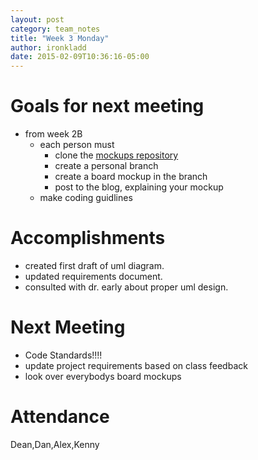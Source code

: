 ```yaml
---
layout: post
category: team_notes
title: "Week 3 Monday"
author: ironkladd
date: 2015-02-09T10:36:16-05:00
---
```


# Goals for next meeting
- from week 2B
  - each person must
      - clone the [mockups repository](https://github.com/IRONKLADD/mockups)
      - create a personal branch
      - create a board mockup in the branch
      - post to the blog, explaining your mockup
  - make coding guidlines


# Accomplishments

- created first draft of uml diagram.
- updated requirements document.
- consulted with dr. early about proper uml design.

# Next Meeting
  - Code Standards!!!!
  - update project requirements based on class feedback
  - look over everybodys board mockups


# Attendance

Dean,Dan,Alex,Kenny
